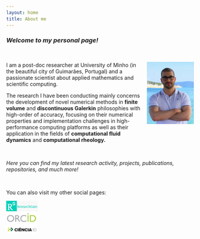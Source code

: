 ```yaml
---
layout: home
title: About me
---
```


### _Welcome to my personal page!_

&nbsp;

<img style="float: right; width: 9em; margin-left: 1em; margin-bottom: 4em" src="public/photo.jpg">

I am a post-doc researcher at University of Minho (in the beautiful city of Guimarães, Portugal) and a passionate scientist about applied mathematics and scientific computing.

The research I have been conducting mainly concerns the development of novel numerical methods in **finite volume** and **discontinuous Galerkin** philosophies with high-order of accuracy, focusing on their numerical properties and implementation challenges in high-performance computing platforms as well as their application in the fields of **computational fluid dynamics** and **computational rheology.**

&nbsp;

_Here you can find my latest research activity, projects, publications, repositories, and much more!_

&nbsp;

You can also visit my other social pages:

<div class="row">
  <div class="column" style="width: 33.33%;">
    <a href="https://www.researchgate.net/profile/ricardo-costa-21">
      <img style="height: 2em;" src="public/researchgate.png">
    </a>
  </div>
  <div class="column" style="width: 33.33%;">
    <a href="https://orcid.org/0000-0002-1904-8317">
      <img style="height: 2em;" src="public/orcid.png">
    </a>
  </div>
  <div class="column" style="width: 33.33%;">
    <a href="https://www.cienciavitae.pt/2F14-5623-03EB">
      <img style="height: 2em;" src="public/cienciaid.png">
    </a>
  </div>
</div>

<!-- <div class="posts">
  {% for post in paginator.posts %}
  <div class="post">
    <h1 class="post-title">
      <a href="{{ post.url }}">
        {{ post.title }}
      </a>
    </h1>
    <span class="post-date">{{ post.date | date_to_string }}</span>
    {{ post.content }}
  </div>
  {% endfor %}
</div>

<div class="pagination">
  {% if paginator.next_page %}
    <a class="pagination-item older" href="{{ site.baseurl }}page{{paginator.next_page}}">Older</a>
  {% else %}
    <span class="pagination-item older">Older</span>
  {% endif %}
  {% if paginator.previous_page %}
    {% if paginator.page == 2 %}
      <a class="pagination-item newer" href="{{ site.baseurl }}">Newer</a>
    {% else %}
      <a class="pagination-item newer" href="{{ site.baseurl }}page{{paginator.previous_page}}">Newer</a>
    {% endif %}
  {% else %}
    <span class="pagination-item newer">Newer</span>
  {% endif %}
</div> -->
